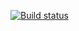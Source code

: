 [![Build status](https://ci.appveyor.com/api/projects/status/1q1o2m118t8jpn89?svg=true)](https://ci.appveyor.com/project/Julia-Nemkina/aqa-hw2-postmanecho)